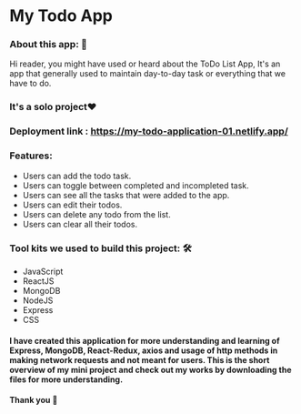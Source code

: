 # My Todo App


<h3>About this app: 🙌</h3>
Hi reader, you might have used or heard about the ToDo List App, It's an app that generally used to maintain day-to-day task or everything that we have to do.
<h3>It's a solo project❤️</h3>
<h3>Deployment link : <a href="https://my-todo-application-01.netlify.app/">https://my-todo-application-01.netlify.app/</a></h3>
   <h3>Features:</h3>
      <ul>
            <li> Users can add the todo task.</li>
            <li> Users can toggle between completed and incompleted task.</li>
            <li>Users can see all the tasks that were added to the app.</li>
            <li>Users can edit their todos.</li>
            <li>Users can delete any todo from the list.</li>
            <li>Users can clear all their todos.</li></ul>

   
   <h3>Tool kits we used to build this project: 🛠</h3>
  <ul>
   <li>JavaScript</li>
   <li>ReactJS</li>
   <li>MongoDB</li>
   <li>NodeJS</li>
   <li>Express</li>
   <li>CSS</li></ul>
  <h4>I have created this application for more understanding and learning of Express, MongoDB, React-Redux, axios and usage of http methods in making network requests and not meant for users. This is the short overview of my mini project and check out my works by downloading the files for more understanding.</h4>
  <h4>Thank you 🙌</h4>
